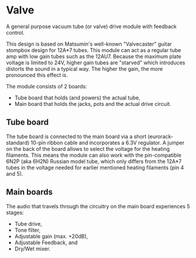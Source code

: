 # Valve
A general purpose vacuum tube (or valve) drive module with feedback control.

This design is based on Matsumin's well-known "Valvecaster" guitar stompbox design for 12A*7 tubes. This module can act as a regular tube amp with low gain tubes such as the 12AU7. Because the maximum plate voltage is limited to 24V, higher gain tubes are "starved" which introduces distorts the sound in a typical way. The higher the gain, the more pronounced this effect is.

The module consists of 2 boards:
- Tube board that holds (and powers) the actual tube,
- Main board that holds the jacks, pots and the actual drive circuit.

## Tube board
The tube board is connected to the main board via a short (eurorack-standard) 10-pin ribbon cable and incorporates a 6.3V regulator. A jumper on the back of the board allows to select the voltage for the heating filaments. This means the module can also work with the pin-compatible 6N2P (aka 6H2N) Russian model tube, which only differs from the 12A*7 tubes in the voltage needed for earlier mentioned heating filaments (pin 4 and 5).

## Main boards
The audio that travels through the circuitry on the main board experiences 5 stages:
- Tube drive,
- Tone filter,
- Adjustable gain (max. +20dB),
- Adjustable Feedback, and
- Dry/Wet mixer.
